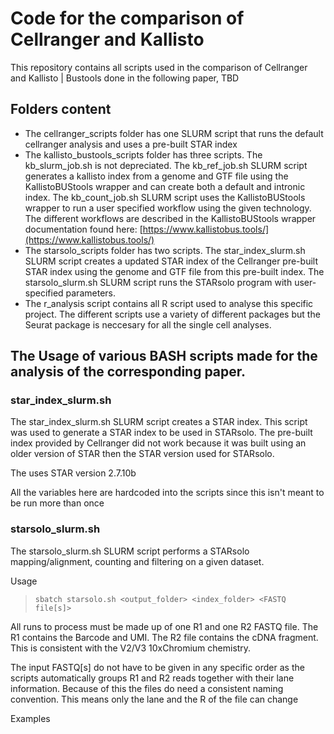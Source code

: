 # Code for the comparison of Cellranger and Kallisto

This repository contains all scripts used in the comparison of Cellranger and Kallisto | Bustools done in the following paper, TBD

## Folders content

* The cellranger_scripts folder has one SLURM script that runs the default cellranger analysis and uses a pre-built STAR index
* The kallisto_bustools_scripts folder has three scripts. The kb_slurm_job.sh is not depreciated. The kb_ref_job.sh SLURM script generates a kallisto index from a genome and GTF file using the KallistoBUStools wrapper and can create both a default and intronic index. The kb_count_job.sh SLURM script uses the KallistoBUStools wrapper to run a user specified workflow using the given technology. The different workflows are described in the KallistoBUStools wrapper documentation found here: [https://www.kallistobus.tools/](https://www.kallistobus.tools/)
* The starsolo_scripts folder has two scripts. The star_index_slurm.sh SLURM script creates a updated STAR index of the Cellranger pre-built STAR index using the genome and GTF file from this pre-built index. The starsolo_slurm.sh SLURM script runs the STARsolo program with user-specified parameters.
* The r_analysis script contains all R script used to analyse this specific project. The different scripts use a variety of different packages but the Seurat package is neccesary for all the single cell analyses.


## The Usage of various BASH scripts made for the analysis of the corresponding paper.

### star_index_slurm.sh

The star_index_slurm.sh SLURM script creates a STAR index. This script was used to generate a STAR index to be used in STARsolo.
The pre-built index provided by Cellranger did not work because it was built using an older version of STAR then the STAR version used for STARsolo.

The uses STAR version 2.7.10b

All the variables here are hardcoded into the scripts since this isn't meant to be run more than once

### starsolo_slurm.sh

The starsolo_slurm.sh SLURM script performs a STARsolo mapping/alignment, counting and filtering on a given dataset.

Usage


> ```sbatch starsolo.sh <output_folder> <index_folder> <FASTQ file[s]>```


All runs to process must be made up of one R1 and one R2 FASTQ file. The R1 contains the Barcode and UMI. The R2 file contains the cDNA fragment.
This is consistent with the V2/V3 10xChromium chemistry.

The input FASTQ[s] do not have to be given in any specific order as the scripts automatically groups R1 and R2 reads together with their lane information.
Because of this the files do need a consistent naming convention. This means only the lane and the R of the file can change

Examples




